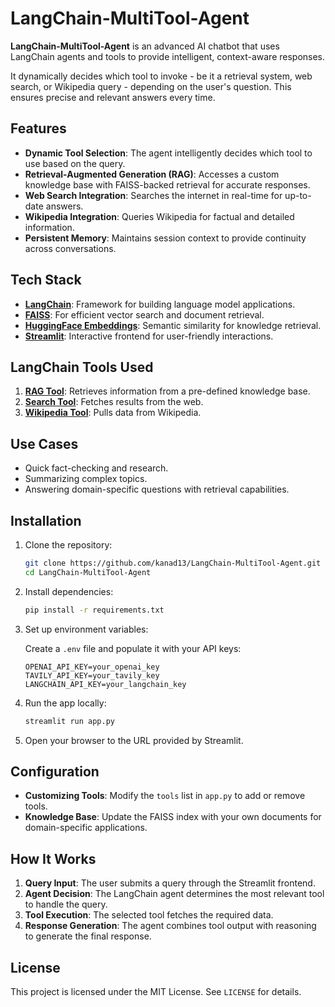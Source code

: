# LangChain-MultiTool-Agent

**LangChain-MultiTool-Agent** is an advanced AI chatbot that uses LangChain agents and tools to provide intelligent, context-aware responses.

It dynamically decides which tool to invoke - be it a retrieval system, web search, or Wikipedia query - depending on the user's question. This ensures precise and relevant answers every time.

## Features

- **Dynamic Tool Selection**: The agent intelligently decides which tool to use based on the query.
- **Retrieval-Augmented Generation (RAG)**: Accesses a custom knowledge base with FAISS-backed retrieval for accurate responses.
- **Web Search Integration**: Searches the internet in real-time for up-to-date answers.
- **Wikipedia Integration**: Queries Wikipedia for factual and detailed information.
- **Persistent Memory**: Maintains session context to provide continuity across conversations.

## Tech Stack

- **[LangChain](https://langchain.com/)**: Framework for building language model applications.
- **[FAISS](https://github.com/facebookresearch/faiss)**: For efficient vector search and document retrieval.
- **[HuggingFace Embeddings](https://huggingface.co/sentence-transformers)**: Semantic similarity for knowledge retrieval.
- **[Streamlit](https://streamlit.io)**: Interactive frontend for user-friendly interactions.

## LangChain Tools Used

1. **[RAG Tool](https://python.langchain.com/docs/tutorials/rag/)**: Retrieves information from a pre-defined knowledge base.
2. **[Search Tool](https://python.langchain.com/docs/integrations/tools/tavily_search/)**: Fetches results from the web.
3. **[Wikipedia Tool](https://python.langchain.com/docs/integrations/tools/wikipedia/)**: Pulls data from Wikipedia.

## Use Cases

- Quick fact-checking and research.
- Summarizing complex topics.
- Answering domain-specific questions with retrieval capabilities.

## Installation

1. Clone the repository:

   ```bash
   git clone https://github.com/kanad13/LangChain-MultiTool-Agent.git
   cd LangChain-MultiTool-Agent
   ```

2. Install dependencies:

   ```bash
   pip install -r requirements.txt
   ```

3. Set up environment variables:

   Create a `.env` file and populate it with your API keys:

   ```env
   OPENAI_API_KEY=your_openai_key
   TAVILY_API_KEY=your_tavily_key
   LANGCHAIN_API_KEY=your_langchain_key
   ```

4. Run the app locally:

   ```bash
   streamlit run app.py
   ```

5. Open your browser to the URL provided by Streamlit.

## Configuration

- **Customizing Tools**: Modify the `tools` list in `app.py` to add or remove tools.
- **Knowledge Base**: Update the FAISS index with your own documents for domain-specific applications.

## How It Works

1. **Query Input**: The user submits a query through the Streamlit frontend.
2. **Agent Decision**: The LangChain agent determines the most relevant tool to handle the query.
3. **Tool Execution**: The selected tool fetches the required data.
4. **Response Generation**: The agent combines tool output with reasoning to generate the final response.

## License

This project is licensed under the MIT License. See `LICENSE` for details.
